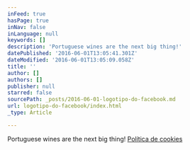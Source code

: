 ```yaml
---
inFeed: true
hasPage: true
inNav: false
inLanguage: null
keywords: []
description: 'Portuguese wines are the next big thing!'
datePublished: '2016-06-01T13:05:41.301Z'
dateModified: '2016-06-01T13:05:09.058Z'
title: ''
author: []
authors: []
publisher: null
starred: false
sourcePath: _posts/2016-06-01-logotipo-do-facebook.md
url: logotipo-do-facebook/index.html
_type: Article

---
```

Portuguese wines are the next big thing!
[Política de cookies][0]

[0]: https://www.facebook.com/policies/cookies/